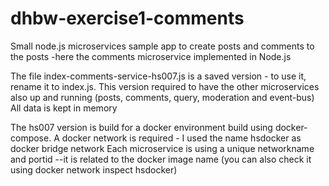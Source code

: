 # dhbw-exercise1-comments
Small node.js microservices sample app to create posts and comments to the posts -here the comments microservice implemented in Node.js

The file index-comments-service-hs007.js is a saved version - to use it, rename it to index.js. This version required to have the other microservices also up and running (posts, comments, query, moderation and event-bus) All data is kept in memory

The hs007 version is build for a docker environment build using docker-compose. A docker network is required - I used the name hsdocker as docker bridge network Each microservice is using a unique networkname and portid --it is related to the docker image name (you can also check it using docker network inspect hsdocker)
